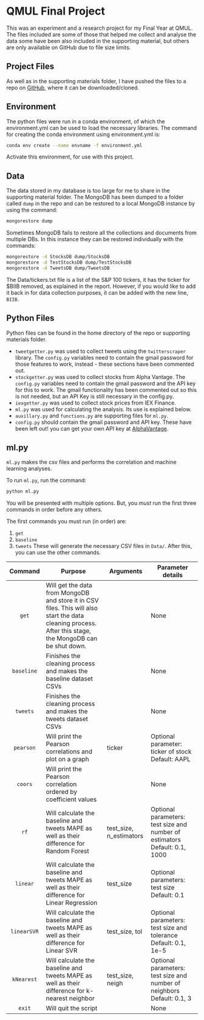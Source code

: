 # QMUL Final Project
This was an experiment and a research project for my Final Year at QMUL. The files included are some of those that helped me collect and analyse the data some have been also included in the supporting material, but others are only available on GitHub due to file size limits.

## Project Files
As well as in the supporting materials folder, I have pushed the files to a repo on [GitHub](https://github.com/DavidSint/Final-Project), where it can be downloaded/cloned.

## Environment
The python files were run in a conda environment, of which the environment.yml can be used to load the necessary libraries. The command for creating the conda environment using environment.yml is:
```bash
conda env create --name envname -f environment.yml
```
Activate this environment, for use with this project.

## Data
The data stored in my database is too large for me to share in the supporting material folder. The MongoDB has been dumped to a folder called `dump` in the repo and can be restored to a local MongoDB instance by using the command:
```bash
mongorestore dump
```
Sometimes MongoDB fails to restore all the collections and documents from multiple DBs. In this instance they can be restored individually with the commands:
```bash
mongorestore -d StocksDB dump/StocksDB
mongorestore -d TestStocksDB dump/TestStocksDB
mongorestore -d TweetsDB dump/TweetsDB
```

The Data/tickers.txt file is a list of the S&P 100 tickers, it has the ticker for $BIIB removed, as explained in the report. However, if you would like to add it back in for data collection purposes, it can be added with the new line, `BIIB`.

## Python Files
Python files can be found in the home directory of the repo or supporting materials folder.

* `tweetgetter.py` was used to collect tweets using the `twitterscraper` library. The `config.py` variables need to contain the gmail password for those features to work, instead - these sections have been commented out.
* `stockgetter.py` was used to collect stocks from Alpha Vantage. The `config.py` variables need to contain the gmail password and the API key for this to work. The gmail functionality has been commented out so this is not needed, but an API Key is still necessary in the config.py.
* `iexgetter.py` was used to collect stock prices from IEX Finance.
* `ml.py` was used for calculating the analysis. Its use is explained below.
* `auxillary.py` and `functions.py` are supporting files for `ml.py`.
* `config.py` should contain the gmail password and API key. These have been left out! you can get your own API key at [AlphaVantage](https://www.alphavantage.co/support/#api-key).

## ml.py
`ml.py` makes the csv files and performs the correlation and machine learning analyses.

To run `ml.py`, run the command:
```bash
python ml.py
```
You will be presented with multiple options. But, you *must* run the first three commands in order before any others.

The first commands you must run (in order) are:
1. `get`
2. `baseline`
3. `tweets`
These will generate the necessary CSV files in `Data/`. After this, you can use the other commands.



| Command | Purpose | Arguments | Parameter details |
|:---:|---|---|---|
| `get` | Will get the data from MongoDB and store it in CSV files. This will also start the data cleaning process. After this stage, the MongoDB can be shut down. | | None |
| `baseline` | Finishes the cleaning process and makes the baseline dataset CSVs | | None |
| `tweets` | Finishes the cleaning process and makes the tweets dataset CSVs | | None |
| `pearson` | Will print the Pearson correlations and plot on a graph | ticker | Optional parameter: ticker of stock Default: AAPL |
| `coors` | Will print the Pearson correlation ordered by coefficient values | | None |
| `rf` | Will calculate the baseline and tweets MAPE as well as their difference for Random Forest | test_size, n_estimators | Optional parameters: test size and number of estimators Default: 0.1, 1000 |
| `linear` | Will calculate the baseline and tweets MAPE as well as their difference for Linear Regression | test_size | Optional parameters: test size Default: 0.1 |
| `linearSVR` | Will calculate the baseline and tweets MAPE as well as their difference for Linear SVR | test_size, tol | Optional parameters: test size and tolerance Default: 0.1, 1e-5 |
| `kNearest` | Will calculate the baseline and tweets MAPE as well as their difference for k-nearest neighbor | test_size, neigh | Optional parameters: test size and number of neighbors Default: 0.1, 3 |
| `exit` | Will quit the script | | None |